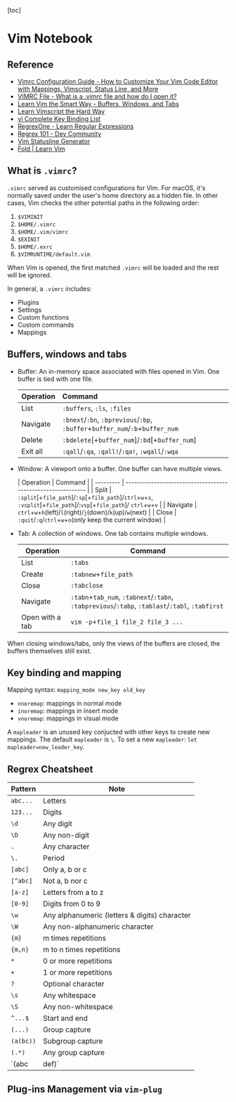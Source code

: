 [toc]

# Vim Notebook

## Reference

- [Vimrc Configuration Guide - How to Customize Your Vim Code Editor with Mappings, Vimscript, Status Line, and More](https://www.freecodecamp.org/news/vimrc-configuration-guide-customize-your-vim-editor/)
- [VIMRC File - What is a .vimrc file and how do I open it?](https://fileinfo.com/extension/vimrc)
- [Learn Vim the Smart Way - Buffers, Windows, and Tabs](https://learnvim.irian.to/basics/buffers_windows_tabs)
- [Learn Vimscript the Hard Way](https://learnvimscriptthehardway.stevelosh.com/)
- [vi Complete Key Binding List](https://hea-www.harvard.edu/~fine/Tech/vi.html)
- [RegrexOne - Learn Regular Expressions](https://regexone.com/)
- [Regrex 101 - Dev Community](https://dev.to/thecoollearner/regex-101-3cba)
- [Vim Statusline Generator](https://www.tdaly.co.uk/projects/vim-statusline-generator/)
- [Fold | Learn Vim](https://learnvim.irian.to/basics/fold)



## What is `.vimrc`?

`.vimrc` served as customised configurations for Vim. For macOS, it's normally saved under the user's home directory as a hidden file. In other cases, Vim checks the other potential paths in the following order:

1. `$VIMINIT`
2. `$HOME/.vimrc`
3. `$HOME/.vim/vimrc`
4. `$EXINIT`
5. `$HOME/.exrc`
6. `$VIMRUNTIME/default.vim`

When Vim is opened, the first matched `.vimrc` will be loaded and the rest will be ignored.

In general, a `.vimrc` includes:
- Plugins
- Settings
- Custom functions
- Custom commands
- Mappings


## Buffers, windows and tabs

- Buffer: An in-memory space associated with files opened in Vim. One buffer is tied with one file.

  | Operation    | Command                     |
  | :----------- | :-------------------------- |
  | List | `:buffers`, `:ls`, `:files` |
  |Navigate|`:bnext`/`:bn`, `:bprevious`/`:bp`,  `:buffer`+`buffer_num`/`:b`+`buffer_num`|
  |Delete |`:bdelete`[+`buffer_num`]/`:bd`[+`buffer_num`]|
  |Exit all|`:qall`/`:qa`, `:qall!`/`:qa!`, `:wqall`/`:wqa`|

- Window: A viewport onto a buffer. One buffer can have multiple views.

  | Operation | Command                                                      |
| --------- | ------------------------------------------------------------ |
  | Split     | `:split`[+`file_path`]/`:sp`[+`file_path`]/`ctrl`+`w`+`s`, `:vsplit`[+`file_path`]/:`vsp`[+`file_path`]/ `ctrl`+`w`+`v` |
| Navigate  | `ctrl`+`w`+`h`(left)/`l`(right)/`j`(down)/`k`(up)/`w`(next)  |
  | Close     | `:quit`/`:q`/`ctrl`+`w`+`o`(only keep the current window)    |

- Tab: A collection of windows. One tab contains multiple windows.

  | Operation | Command                                             |
  | --------- | --------------------------------------------------- |
  | List      | `:tabs`                                             |
  |Create|`:tabnew`+`file_path`|
  | Close     | `:tabclose`                                         |
  | Navigate  | `:tabn`+`tab_num`, `:tabnext`/`:tabn`, `:tabprevious`/`:tabp`, `:tablast`/`:tabl`, `:tabfirst` |
  | Open with a tab | `vim -p`+`file_1 file_2 file_3 ...` |
  

When closing windows/tabs, only the views of the buffers are closed, the buffers themselves still exist.

## Key binding and mapping

Mapping syntax: `mapping_mode new_key old_key`

- `nnoremap`: mappings in normal mode
- `inoremap`: mappings in insert mode
- `vnoremap`: mappings in visual mode

A `mapleader` is an unused key conjucted with other keys to create new mappings. The default `mapleader` is `\`. To set a new `mapleader`: `let mapleader=new_leader_key`.

## Regrex Cheatsheet

| Pattern | Note    |
| ------- | ------- |
| `abc...` | Letters |
|`123...`|Digits|
|`\d`|Any digit|
|`\D`|Any non-digit|
|`.`|Any character|
|`\.`|Period|
|`[abc]`|Only a, b or c|
|`[^abc]`|Not a, b nor c|
|`[a-z]`|Letters from a to z|
|`[0-9]`|Digits from 0 to 9|
|`\w`|Any alphanumeric (letters & digits) character|
|`\W`|Any non-alphanumeric character|
|`{m}`|m times repetitions|
|`{m,n}`|m to n times repetitions|
|`*`|0 or more repetitions|
|`+`|1 or more repetitions|
|`?`|Optional character|
|`\s`|Any whitespace|
|`\S`|Any non-whitespace|
|`^...$`|Start and end|
|`(...)`|Group capture|
|`(a(bc))`|Subgroup capture|
|`(.*)`|Any group capture|
|`(abc|def)`|Match abc or def|

## Plug-ins Management via `vim-plug`
